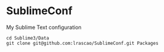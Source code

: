 SublimeConf
===========

My Sublime Text configuration

    cd Sublime3/Data
    git clone git@github.com:lrascao/SublimeConf.git Packages
